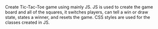 Create Tic-Tac-Toe game using mainly JS. JS is used to create the game board and all of the squares, it switches players, can tell a win or draw state, states a winner, and resets the game. CSS styles are used for the classes created in JS.